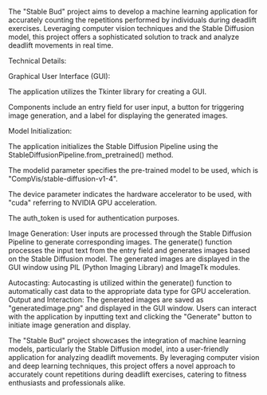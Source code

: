 The "Stable Bud" project aims to develop a machine learning application for accurately counting the repetitions performed by individuals during deadlift exercises. Leveraging computer vision techniques and the Stable Diffusion model, this project offers a sophisticated solution to track and analyze deadlift movements in real time.

Technical Details:

Graphical User Interface (GUI):

The application utilizes the Tkinter library for creating a GUI.

Components include an entry field for user input, a button for triggering image generation, and a label for displaying the generated images.

Model Initialization:

The application initializes the Stable Diffusion Pipeline using the StableDiffusionPipeline.from_pretrained() method.

The modelid parameter specifies the pre-trained model to be used, which is "CompVis/stable-diffusion-v1-4".

The device parameter indicates the hardware accelerator to be used, with "cuda" referring to NVIDIA GPU acceleration.

The auth_token is used for authentication purposes.

Image Generation:
User inputs are processed through the Stable Diffusion Pipeline to generate corresponding images.
The generate() function processes the input text from the entry field and generates images based on the Stable Diffusion model.
The generated images are displayed in the GUI window using PIL (Python Imaging Library) and ImageTk modules.

Autocasting:
Autocasting is utilized within the generate() function to automatically cast data to the appropriate data type for GPU acceleration.
Output and Interaction:
The generated images are saved as "generatedimage.png" and displayed in the GUI window.
Users can interact with the application by inputting text and clicking the "Generate" button to initiate image generation and display.


The "Stable Bud" project showcases the integration of machine learning models, particularly the Stable Diffusion model, into a user-friendly application for analyzing deadlift movements. By leveraging computer vision and deep learning techniques, this project offers a novel approach to accurately count repetitions during deadlift exercises, catering to fitness enthusiasts and professionals alike.

